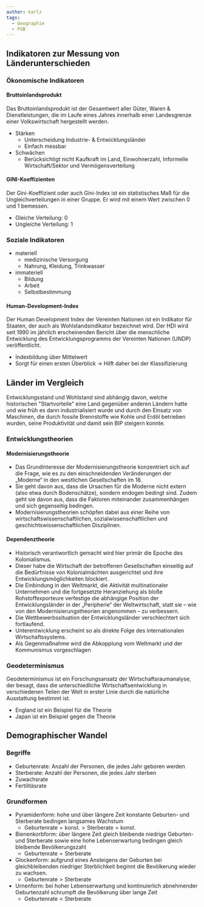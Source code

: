 ```yaml
---
author: karlz
tags:
  - Geographie
  - FGB
---
```


## Indikatoren zur Messung von Länderunterschieden

### Ökonomische Indikatoren

#### Bruttoinlandsprodukt

Das Bruttoinlandsprodukt ist der Gesamtwert aller Güter, Waren & Dienstleistungen, die im Laufe eines Jahres innerhalb einer Landesgrenze einer Volkswirtschaft hergestellt werden.
- Stärken
	- Unterscheidung Industrie- & Entwicklungsländer
	- Einfach messbar
- Schwächen
	- Berücksichtigt nicht Kaufkraft im Land, Einwohnerzahl, Informelle Wirtschaft/Sektor und Vermögensverteilung

#### GINI-Koeffizienten

Der Gini-Koeffizient oder auch Gini-Index ist ein statistisches Maß für die Ungleichverteilungen in einer Gruppe. Er wird mit einem Wert zwischen 0 und 1 bemessen.
- Gleiche Verteilung: 0
- Ungleiche Verteilung: 1

### Soziale Indikatoren

-  materiell
	- medizinische Versorgung
	- Nahrung, Kleidung, Trinkwasser
- immateriell
	- Bildung
	- Arbeit
	- Selbstbestimmung

#### Human-Development-Index

Der Human Development Index der Vereinten Nationen ist ein Indikator für Staaten, der auch als Wohlstandsindikator bezeichnet wird. Der HDI wird seit 1990 im jährlich erscheinenden Bericht über die menschliche Entwicklung des Entwicklungsprogramms der Vereinten Nationen (UNDP) veröffentlicht.
- Indexbildung über Mittelwert
- Sorgt für einen ersten Überblick -> Hilft daher bei der Klassifizierung

## Länder im Vergleich

Entwicklungsstand und Wohlstand sind abhängig davon, welche historischen "Startvorteile" eine Land gegenüber anderen Ländern hatte und wie früh es dann industrialisiert wurde und durch den Einsatz von Maschinen, die durch fossile Brennstoffe wie Kohle und Erdöl betrieben wurden, seine Produktivität und damit sein BIP steigern konnte.

### Entwicklungstheorien

#### Modernisierungstheorie

- Das Grundinteresse der Modernisierungstheorie konzentriert sich auf die Frage, wie es zu den einschneidenden Veränderungen der „Moderne“ in den westlichen Gesellschaften im 18.
- Sie geht davon aus, dass die Ursachen für die Moderne nicht extern (also etwa durch Bodenschätze), sondern endogen bedingt sind. Zudem geht sie davon aus, dass die Faktoren miteinander zusammenhängen und sich gegenseitig bedingen.
- Modernisierungstheorien schöpfen dabei aus einer Reihe von wirtschaftswissenschaftlichen, sozialwissenschaftlichen und geschichtswissenschaftlichen Disziplinen.

#### Dependenztheorie

- Historisch verantwortlich gemacht wird hier primär die Epoche des Kolonialismus.
- Dieser habe die Wirtschaft der betroffenen Gesellschaften einseitig auf die Bedürfnisse von Kolonialmächten ausgerichtet und ihre Entwicklungsmöglichkeiten blockiert.
- Die Einbindung in den Weltmarkt, die Aktivität multinationaler Unternehmen und die fortgesetzte Heranziehung als bloße Rohstoffexporteure verfestige die abhängige Position der Entwicklungsländer in der „Peripherie“ der Weltwirtschaft, statt sie – wie von den Modernisierungstheorien angenommen – zu verbessern.
- Die Wettbewerbssituation der Entwicklungsländer verschlechtert sich fortlaufend.
- Unterentwicklung erscheint so als direkte Folge des internationalen Wirtschaftssystems.
- Als Gegenmaßnahme wird die Abkopplung vom Weltmarkt und der Kommunismus vorgeschlagen

### Geodeterminismus

Geodeterminismus ist ein Forschungsansatz der Wirtschaftsraumanalyse, der besagt, dass die unterschiedliche Wirtschaftsentwicklung in verschiedenen Teilen der Welt in erster Linie durch die natürliche Ausstattung bestimmt ist.
- England ist ein Beispiel für die Theorie
- Japan ist ein Beispiel gegen die Theorie

## Demographischer Wandel

### Begriffe

- Geburtenrate: Anzahl der Personen, die jedes Jahr geboren werden
- Sterberate: Anzahl der Personen, die jedes Jahr sterben
- Zuwachsrate
- Fertilitäsrate

### Grundformen

- Pyramidenform: hohe und über längere Zeit konstante Geburten- und Sterberate bedingen langsames Wachstum
	- $\text{Geburtenrate}=\text{konst.}>\text{Sterberate}=\text{konst.}$
- Bienenkorbform: über längere Zeit gleich bleibende niedrige Geburten- und Sterberate sowie eine hohe Lebenserwartung bedingen gleich bleibende Bevölkerungszahl
	- $\text{Geburtenrate}=\text{Sterberate}$
- Glockenform: aufgrund eines Ansteigens der Geburten bei gleichbleibenden niedriger Sterblichkeit beginnt die Bevölkerung wieder zu wachsen.
	- $\text{Geburtenrate}>\text{Sterberate}$
- Urnenform: bei hoher Lebenserwartung und kontinuierlich abnehmender Geburtenzahl schrumpft die Bevölkerung über lange Zeit
	- $\text{Geburtenrate}<\text{Sterberate}$